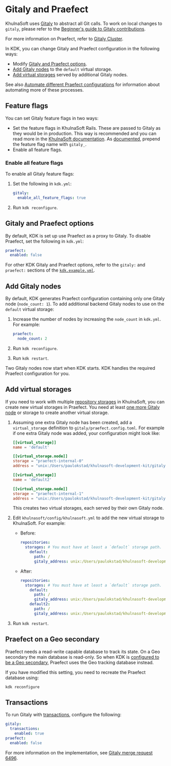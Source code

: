 # Gitaly and Praefect

KhulnaSoft uses [Gitaly](https://docs.khulnasoft.com/ee/administration/gitaly/index.html) to abstract all
Git calls. To work on local changes to `gitaly`, please refer to the
[Beginner's guide to Gitaly contributions](https://khulnasoft.com/khulnasoft-org/gitaly/blob/master/doc/beginners_guide.md).

For more information on Praefect, refer to
[Gitaly Cluster](https://docs.khulnasoft.com/ee/administration/gitaly/praefect.html).

In KDK, you can change Gitaly and Praefect configuration in the following ways:

- Modify [Gitaly and Praefect options](#gitaly-and-praefect-options).
- [Add Gitaly nodes](#add-gitaly-nodes) to the `default` virtual storage.
- [Add virtual storages](#add-virtual-storages) served by additional Gitaly nodes.

See also [Automate different Praefect configurations](https://github.com/khulnasoft/khulnasoft-development-kit/-/issues/827)
for information about automating more of these processes.

## Feature flags

You can set Gitaly feature flags in two ways:

- Set the feature flags in KhulnaSoft Rails. These are passed to Gitaly as they would be in production. This way is recommended and you can
  read more in the [KhulnaSoft documentation](https://docs.khulnasoft.com/ee/development/feature_flags/). As
  [documented](https://khulnasoft.com/khulnasoft-org/gitaly/-/blob/master/doc/PROCESS.md#use-and-limitations), prepend the feature flag name
  with `gitaly_`.
- Enable all feature flags.

### Enable all feature flags

To enable all Gitaly feature flags:

1. Set the following in `kdk.yml`:

   ```yaml
   gitaly:
     enable_all_feature_flags: true
   ```

1. Run `kdk reconfigure`.

## Gitaly and Praefect options

By default, KDK is set up use Praefect as a proxy to Gitaly. To disable Praefect, set the following
in `kdk.yml`:

```yaml
praefect:
  enabled: false
```

For other KDK Gitaly and Praefect options, refer to the `gitaly:` and `praefect:` sections of the
[`kdk.example.yml`](https://github.com/khulnasoft/khulnasoft-development-kit/-/blob/main/kdk.example.yml).

## Add Gitaly nodes

By default, KDK generates Praefect configuration containing only one Gitaly node (`node_count: 1`).
To add additional backend Gitaly nodes to use on the `default` virtual storage:

1. Increase the number of nodes by increasing the `node_count` in `kdk.yml`. For example:

   ```yaml
   praefect:
     node_count: 2
   ```

1. Run `kdk reconfigure`.
1. Run `kdk restart`.

Two Gitaly nodes now start when KDK starts. KDK handles the required Praefect configuration for you.

## Add virtual storages

If you need to work with multiple [repository storages](https://docs.khulnasoft.com/ee/administration/repository_storage_types.html) in KhulnaSoft, you can create new virtual storages in
Praefect. You need at least [one more Gitaly node](#add-gitaly-nodes) or storage to create another
virtual storage.

1. Assuming one extra Gitaly node has been created, add a `virtual_storage` definition to
   `gitaly/praefect.config.toml`. For example if one extra Gitaly node was added, your
   configuration might look like:

   ```toml
   [[virtual_storage]]
   name = 'default'

   [[virtual_storage.node]]
   storage = "praefect-internal-0"
   address = "unix:/Users/paulokstad/khulnasoft-development-kit/gitaly-praefect-0.socket"

   [[virtual_storage]]
   name = 'default2'

   [[virtual_storage.node]]
   storage = "praefect-internal-1"
   address = "unix:/Users/paulokstad/khulnasoft-development-kit/gitaly-praefect-1.socket"
   ```

   This creates two virtual storages, each served by their own Gitaly node.

1. Edit `khulnasoft/config/khulnasoft.yml` to add the new virtual storage to KhulnaSoft. For example:

   - Before:

     ```yaml
     repositories:
       storages: # You must have at least a `default` storage path.
         default:
           path: /
           gitaly_address: unix:/Users/paulokstad/khulnasoft-development-kit/praefect.socket
     ```

   - After:

     ```yaml
     repositories:
       storages: # You must have at least a `default` storage path.
         default:
           path: /
           gitaly_address: unix:/Users/paulokstad/khulnasoft-development-kit/praefect.socket
         default2:
           path: /
           gitaly_address: unix:/Users/paulokstad/khulnasoft-development-kit/praefect.socket
     ```

1. Run `kdk restart`.

## Praefect on a Geo secondary

Praefect needs a read-write capable database to track its state. On a Geo
secondary the main database is read-only. So when KDK is
[configured to be a Geo secondary](geo/advanced_installation.md#secondary),
Praefect uses the Geo tracking database instead.

If you have modified this setting, you need to recreate the Praefect database
using:

```shell
kdk reconfigure
```

## Transactions

To run Gitaly with [transactions](https://docs.khulnasoft.com/ee/architecture/blueprints/gitaly_transaction_management/),
configure the following:

```yaml
gitaly:
  transactions:
    enabled: true
praefect:
  enabled: false
```

For more information on the implementation, see
[Gitaly merge request 6496](https://khulnasoft.com/khulnasoft-org/gitaly/-/merge_requests/6496).
